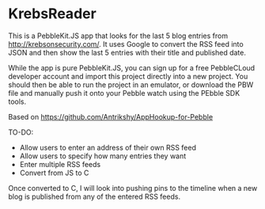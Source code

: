 # KrebsReader

This is a PebbleKit.JS app that looks for the last 5 blog entries from http://krebsonsecurity.com/.  It uses Google to convert the RSS feed into JSON and then show the last 5 entries with their title and published date.

While the app is pure PebbleKit.JS, you can sign up for a free PebbleCLoud developer account and import this project directly into a new project.  You should then be able to run the project in an emulator, or download the PBW file and manually push it onto your Pebble watch using the PEbble SDK tools.

Based on https://github.com/Antrikshy/AppHookup-for-Pebble

TO-DO:
 * Allow users to enter an address of their own RSS feed
 * Allow users to specify how many entries they want
 * Enter multiple RSS feeds
 * Convert from JS to C

Once converted to C, I will look into pushing pins to the timeline when a new blog is published from any of the entered RSS feeds.

